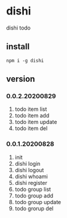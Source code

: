 # dishi
dishi todo

## install
```
npm i -g dishi
```

## version
### 0.0.2.20200829
1. todo item list
2. todo item add
3. todo item update
4. todo item del

### 0.0.1.20200828
1. init
2. dishi login
3. dishi logout
4. dishi whoami
5. dishi register
6. todo group list
7. todo group add
8. todo group update
9. todo grorup del
